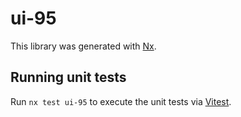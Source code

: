 # ui-95

This library was generated with [Nx](https://nx.dev).

## Running unit tests

Run `nx test ui-95` to execute the unit tests via [Vitest](https://vitest.dev/).
